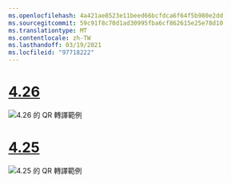```yaml
---
ms.openlocfilehash: 4a421ae8523e11beed66bcfdca6f64f5b980e2dd
ms.sourcegitcommit: 59c91f8c70d1ad30995fba6cf862615e25e78d10
ms.translationtype: MT
ms.contentlocale: zh-TW
ms.lasthandoff: 03/19/2021
ms.locfileid: "97718222"
---
```

# <a name="426"></a>[4.26](#tab/426)

![4\.26 的 QR 轉譯範例](../images/qr-codes-img-02.png)

# <a name="425"></a>[4.25](#tab/425)

![4\.25 的 QR 轉譯範例](../images/unreal-qr-render.PNG)

